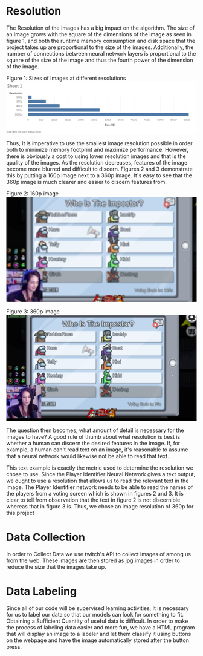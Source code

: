 # Resolution

The Resolution of the Images has a big impact on
the algorithm. The size of an image grows with 
the square of the dimensions of the image as seen in figure 1, and 
both the runtime memory consumption and disk
space that the project takes up are proportional
to the size of the images. Additionally, the
number of connections between neural network 
layers is proportional to the square of the size
of the image and thus the fourth power of the
dimension of the image.

Figure 1: Sizes of Images at different 
resolutions
![Sizes of different resolutions](Resources/Resolution%20Sizes.png)

Thus, It is imperative to use the smallest
image resolution possible in order both to minimize
memory footprint and maximize performance.
However, there is obviously a cost to using 
lower resolution images and that is the 
quality of the images. As the resolution
decreases, features of the image become more
blurred and difficult to discern. Figures 2 and
3 demonstrate this by putting a 160p image next
to a 360p image. It's easy to see that the 360p
image is much clearer and easier to discern
features from.

Figure 2: 160p image
![160p image](Resources/160p.png)

Figure 3: 360p image
![360p image](Resources/360p.png)

The question then becomes, what amount of detail
is necessary for the images to have? A good rule
of thumb about what resolution is best is 
whether a human can discern the desired features
in the image. If, for example, a human can't 
read text on an image, it's reasonable to assume
that a neural network would likewise not be able
to read that text.

This text example is exactly the metric used to
determine the resolution we chose to use. Since
the Player Identifier Neural Network gives a
text output, we ought to use a resolution that
allows us to read the relevant text in the
image. The Player Identifier network needs to
be able to read the names of the players from a
voting screen which is shown in figures 2 and 3.
It is clear to tell from observation that the
text in figure 2 is not discernible whereas that
in figure 3 is. Thus, we chose an image 
resolution of 360p for this project

# Data Collection

In order to Collect Data we use twitch's API to
collect images of among us from the web. These
images are then stored as jpg images in order to
reduce the size that the images take up.

# Data Labeling

Since all of our code will be supervised
learning activities, It is necessary for us to
label our data so that our models can look for
something to fit. Obtaining a Sufficient 
Quantity of useful data is difficult. In order
to make the process of labeling data easier
and more fun, we have a HTML program that will
display an image to a labeler and let them
classify it using buttons on the webpage and
have the image automatically stored after the
button press.



